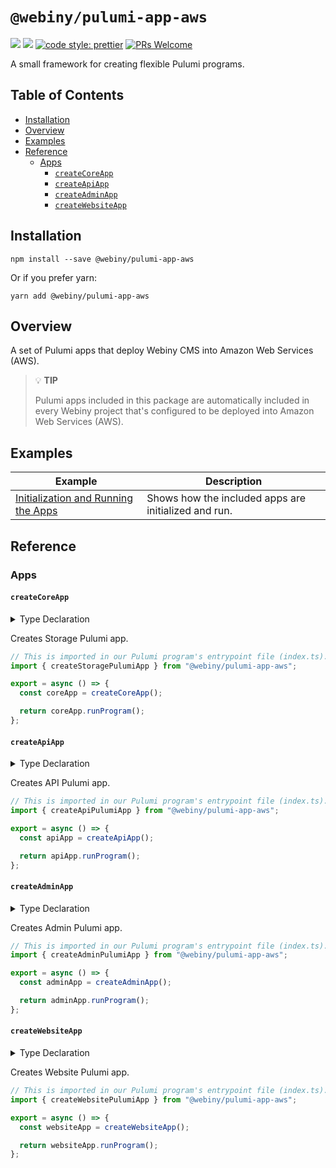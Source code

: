 # `@webiny/pulumi-app-aws`

[![](https://img.shields.io/npm/dw/@webiny/pulumi-app-aws.svg)](https://www.npmjs.com/package/@webiny/pulumi-app-aws)
[![](https://img.shields.io/npm/v/@webiny/pulumi-app-aws.svg)](https://www.npmjs.com/package/@webiny/pulumi-app-aws)
[![code style: prettier](https://img.shields.io/badge/code_style-prettier-ff69b4.svg?style=flat-square)](https://github.com/prettier/prettier)
[![PRs Welcome](https://img.shields.io/badge/PRs-welcome-brightgreen.svg?style=flat-square)](http://makeapullrequest.com)

A small framework for creating flexible Pulumi programs.

## Table of Contents

- [Installation](#installation)
- [Overview](#overview)
- [Examples](#examples)
- [Reference](#reference)
    - [Apps](#functions)
        - [`createCoreApp`](#createCoreApp)
        - [`createApiApp`](#createApiApp)
        - [`createAdminApp`](#createAdminApp)
        - [`createWebsiteApp`](#createWebsiteApp)

## Installation

```
npm install --save @webiny/pulumi-app-aws
```

Or if you prefer yarn:

```
yarn add @webiny/pulumi-app-aws
```

## Overview

A set of Pulumi apps that deploy Webiny CMS into Amazon Web Services (AWS). 

> 💡 **TIP**
>
> Pulumi apps included in this package are automatically included in every Webiny project that's configured to be deployed into Amazon Web Services (AWS).

## Examples

| Example                           | Description                                                     |
| --------------------------------- | --------------------------------------------------------------- |
| [Initialization and Running the Apps](./docs/examples/initializationAndRunningTheApps.md) | Shows how the included apps are initialized and run. |

## Reference

### Apps

#### `createCoreApp`

<details>
<summary>Type Declaration</summary>
<p>

```ts
export interface CreateCoreAppConfig {
    /**
     * Secures against deleting database by accident.
     * By default enabled in production environments.
     */
    protect?: PulumiAppInput<boolean>;
    /**
     * Enables ElasticSearch infrastructure.
     * Note that it requires also changes in application code.
     */
    elasticSearch?: PulumiAppInput<boolean>;
    /**
     * Enables VPC for the application.
     * By default enabled in production environments.
     */
    vpc?: PulumiAppInput<boolean>;
    /**
     * Additional settings for backwards compatibility.
     */
    legacy?: PulumiAppInput<CoreAppLegacyConfig>;
    
    pulumi?: (app: ReturnType<typeof createStoragePulumiApp>) => void;
}

export interface CoreAppLegacyConfig {
    useEmailAsUsername?: boolean;
}

export declare function createCoreApp(projectAppConfig?: CreateCoreAppConfig): import("@webiny/pulumi-app").PulumiApp<{
    fileManagerBucket: import("@webiny/pulumi-app").PulumiAppResource<typeof import("@pulumi/aws/s3").Bucket>;
    eventBus: import("@webiny/pulumi-app").PulumiAppResource<typeof import("@pulumi/aws/cloudwatch").EventBus>;
    elasticSearch: {
        domain: import("@webiny/pulumi-app").PulumiAppResource<typeof import("@pulumi/aws/elasticsearch").Domain>;
        domainPolicy: import("@webiny/pulumi-app").PulumiAppResource<typeof import("@pulumi/aws/elasticsearch").DomainPolicy>;
        table: import("@webiny/pulumi-app").PulumiAppResource<typeof import("@pulumi/aws/dynamodb").Table>;
        dynamoToElastic: {
            role: import("@webiny/pulumi-app").PulumiAppResource<typeof import("@pulumi/aws/iam").Role>;
            policy: import("@webiny/pulumi-app").PulumiAppResource<typeof import("@pulumi/aws/iam").Policy>;
            lambda: import("@webiny/pulumi-app").PulumiAppResource<typeof import("@pulumi/aws/lambda").Function>;
            eventSourceMapping: import("@webiny/pulumi-app").PulumiAppResource<typeof import("@pulumi/aws/lambda").EventSourceMapping>;
        };
    } | null;
    userPool: import("@webiny/pulumi-app").PulumiAppResource<typeof import("@pulumi/aws/cognito").UserPool>;
    userPoolClient: import("@webiny/pulumi-app").PulumiAppResource<typeof import("@pulumi/aws/cognito").UserPoolClient>;
    dynamoDbTable: import("@webiny/pulumi-app").PulumiAppResource<typeof import("@pulumi/aws/dynamodb").Table>;
    vpc: {
        vpc: import("@webiny/pulumi-app").PulumiAppResource<typeof import("@pulumi/aws/ec2").Vpc>;
        subnets: {
            public: import("@webiny/pulumi-app").PulumiAppResource<typeof import("@pulumi/aws/ec2").Subnet>[];
            private: import("@webiny/pulumi-app").PulumiAppResource<typeof import("@pulumi/aws/ec2").Subnet>[];
        };
    } | null;
}>;
```

</p>
</details>

Creates Storage Pulumi app.

```ts
// This is imported in our Pulumi program's entrypoint file (index.ts).
import { createStoragePulumiApp } from "@webiny/pulumi-app-aws";

export = async () => {
  const coreApp = createCoreApp();

  return coreApp.runProgram();
};
```

#### `createApiApp`

<details>
<summary>Type Declaration</summary>
<p>

```ts
export interface CreateApiAppConfig {
    /**
     * Enables or disables VPC for the API.
     * For VPC to work you also have to enable it in the Storage application.
     */
    vpc?: PulumiAppInput<boolean>;
    /** Custom domain configuration */
    domain?(app: PulumiApp): CustomDomainParams | undefined | void;
    pulumi?: (app: ReturnType<typeof createApiPulumiApp>) => void;
}

export declare const createApiPulumiApp: (projectAppConfig?: CreateApiAppConfig) => PulumiApp<{
    fileManager: {
        functions: {
            transform: import("@webiny/pulumi-app").PulumiAppResource<typeof import("@pulumi/aws/lambda").Function>;
            manage: import("@webiny/pulumi-app").PulumiAppResource<typeof import("@pulumi/aws/lambda").Function>;
            download: import("@webiny/pulumi-app").PulumiAppResource<typeof import("@pulumi/aws/lambda").Function>;
        };
        bucketNotification: import("@webiny/pulumi-app").PulumiAppResource<typeof import("@pulumi/aws/s3").BucketNotification>;
    };
    graphql: {
        role: import("@webiny/pulumi-app").PulumiAppResource<typeof import("@pulumi/aws/iam").Role>;
        policy: import("@webiny/pulumi-app").PulumiAppResource<typeof import("@pulumi/aws/iam").Policy>;
        functions: {
            graphql: import("@webiny/pulumi-app").PulumiAppResource<typeof import("@pulumi/aws/lambda").Function>;
        };
    };
    headlessCms: {
        role: import("@webiny/pulumi-app").PulumiAppResource<typeof import("@pulumi/aws/iam").Role>;
        policy: import("@webiny/pulumi-app").PulumiAppResource<typeof import("@pulumi/aws/iam").Policy>;
        functions: {
            graphql: import("@webiny/pulumi-app").PulumiAppResource<typeof import("@pulumi/aws/lambda").Function>;
        };
    };
    apiGateway: {
        api: import("@webiny/pulumi-app").PulumiAppResource<typeof import("@pulumi/aws/apigatewayv2").Api>;
        stage: import("@webiny/pulumi-app").PulumiAppResource<typeof import("@pulumi/aws/apigatewayv2").Stage>;
        routes: Record<string, {
            integration: import("@webiny/pulumi-app").PulumiAppResource<typeof import("@pulumi/aws/apigatewayv2").Integration>;
            route: import("@webiny/pulumi-app").PulumiAppResource<typeof import("@pulumi/aws/apigatewayv2").Route>;
            permission: import("@webiny/pulumi-app").PulumiAppResource<typeof import("@pulumi/aws/lambda").Permission>;
        }>;
        addRoute: (name: string, params: import("..").ApiRouteParams) => void;
    };
    cloudfront: import("@webiny/pulumi-app").PulumiAppResource<typeof import("@pulumi/aws/cloudfront").Distribution>;
    apwScheduler: {
        executeAction: {
            role: import("@webiny/pulumi-app").PulumiAppResource<typeof import("@pulumi/aws/iam").Role>;
            policy: import("@webiny/pulumi-app").PulumiAppResource<typeof import("@pulumi/aws/iam").Policy>;
            lambda: import("@webiny/pulumi-app").PulumiAppResource<typeof import("@pulumi/aws/lambda").Function>;
        };
        scheduleAction: {
            role: import("@webiny/pulumi-app").PulumiAppResource<typeof import("@pulumi/aws/iam").Role>;
            policy: import("@webiny/pulumi-app").PulumiAppResource<typeof import("@pulumi/aws/iam").Policy>;
            lambda: import("@webiny/pulumi-app").PulumiAppResource<typeof import("@pulumi/aws/lambda").Function>;
        };
        eventRule: import("@webiny/pulumi-app").PulumiAppResource<typeof import("@pulumi/aws/cloudwatch").EventRule>;
        eventTarget: import("@webiny/pulumi-app").PulumiAppResource<typeof import("@pulumi/aws/cloudwatch").EventTarget>;
    };
}>;
```

</p>
</details>

Creates API Pulumi app.

```ts
// This is imported in our Pulumi program's entrypoint file (index.ts).
import { createApiPulumiApp } from "@webiny/pulumi-app-aws";

export = async () => {
  const apiApp = createApiApp();

  return apiApp.runProgram();
};
```

#### `createAdminApp`

<details>
<summary>Type Declaration</summary>
<p>

```ts
import * as aws from "@pulumi/aws";
import { PulumiApp } from "@webiny/pulumi-app";
import { CustomDomainParams } from "../customDomain";

export interface CreateAdminAppConfig {
    /** Custom domain configuration */
    domain?(app: PulumiApp): CustomDomainParams | undefined | void;
    pulumi?: (app: ReturnType<typeof createAdminPulumiApp>) => void;
}

export declare const createAdminPulumiApp: (projectAppConfig: CreateAdminAppConfig) => PulumiApp<{
    cloudfront: import("@webiny/pulumi-app").PulumiAppResource<typeof aws.cloudfront.Distribution>;
    bucket: import("@webiny/pulumi-app").PulumiAppResource<typeof aws.s3.Bucket>;
    origin: aws.types.input.cloudfront.DistributionOrigin;
}>;
```

</p>
</details>

Creates Admin Pulumi app.

```ts
// This is imported in our Pulumi program's entrypoint file (index.ts).
import { createAdminPulumiApp } from "@webiny/pulumi-app-aws";

export = async () => {
  const adminApp = createAdminApp();

  return adminApp.runProgram();
};
```

#### `createWebsiteApp`

<details>
<summary>Type Declaration</summary>
<p>

```ts
import * as pulumi from "@pulumi/pulumi";
import * as aws from "@pulumi/aws";
import { PulumiApp } from "@webiny/pulumi-app";
import { CustomDomainParams } from "../customDomain";
import { PulumiAppInput } from "../utils";
export interface CreateWebsiteAppConfig {
    /** Custom domain configuration */
    domain?(app: PulumiApp): CustomDomainParams | undefined | void;
    /**
     * Enables or disables VPC for the API.
     * For VPC to work you also have to enable it in the `storage` application.
     */
    vpc?: PulumiAppInput<boolean | undefined>;
    pulumi?: (app: ReturnType<typeof createWebsitePulumiApp>) => void;
}
export declare const createWebsitePulumiApp: (projectAppConfig?: CreateWebsiteAppConfig) => PulumiApp<{
    prerendering: {
        subscriber: {
            policy: pulumi.Output<aws.iam.Policy>;
            role: import("@webiny/pulumi-app").PulumiAppResource<typeof aws.iam.Role>;
            lambda: import("@webiny/pulumi-app").PulumiAppResource<typeof aws.lambda.Function>;
            eventRule: import("@webiny/pulumi-app").PulumiAppResource<typeof aws.cloudwatch.EventRule>;
            eventPermission: import("@webiny/pulumi-app").PulumiAppResource<typeof aws.lambda.Permission>;
            eventTarget: import("@webiny/pulumi-app").PulumiAppResource<typeof aws.cloudwatch.EventTarget>;
        };
        renderer: {
            policy: pulumi.Output<aws.iam.Policy>;
            role: import("@webiny/pulumi-app").PulumiAppResource<typeof aws.iam.Role>;
            lambda: import("@webiny/pulumi-app").PulumiAppResource<typeof aws.lambda.Function>;
            eventSourceMapping: import("@webiny/pulumi-app").PulumiAppResource<typeof aws.lambda.EventSourceMapping>;
        };
        flush: {
            policy: pulumi.Output<aws.iam.Policy>;
            role: import("@webiny/pulumi-app").PulumiAppResource<typeof aws.iam.Role>;
            lambda: import("@webiny/pulumi-app").PulumiAppResource<typeof aws.lambda.Function>;
            eventRule: import("@webiny/pulumi-app").PulumiAppResource<typeof aws.cloudwatch.EventRule>;
            eventPermission: import("@webiny/pulumi-app").PulumiAppResource<typeof aws.lambda.Permission>;
            eventTarget: import("@webiny/pulumi-app").PulumiAppResource<typeof aws.cloudwatch.EventTarget>;
        };
    };
    app: {
        cloudfront: import("@webiny/pulumi-app").PulumiAppResource<typeof aws.cloudfront.Distribution>;
        bucket: import("@webiny/pulumi-app").PulumiAppResource<typeof aws.s3.Bucket>;
        origin: aws.types.input.cloudfront.DistributionOrigin;
    };
    delivery: {
        cloudfront: import("@webiny/pulumi-app").PulumiAppResource<typeof aws.cloudfront.Distribution>;
        bucket: import("@webiny/pulumi-app").PulumiAppResource<typeof aws.s3.Bucket>;
        origin: aws.types.input.cloudfront.DistributionOrigin;
    };
}>;
```

</p>
</details>

Creates Website Pulumi app.

```ts
// This is imported in our Pulumi program's entrypoint file (index.ts).
import { createWebsitePulumiApp } from "@webiny/pulumi-app-aws";

export = async () => {
  const websiteApp = createWebsiteApp();

  return websiteApp.runProgram();
};
```
